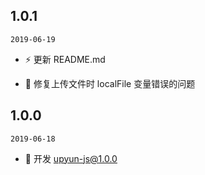 ## 1.0.1

`2019-06-19`

- ⚡️ 更新 README.md

- 🐞 修复上传文件时 localFile 变量错误的问题

## 1.0.0

`2019-06-18`

- 🌟 开发 upyun-js@1.0.0